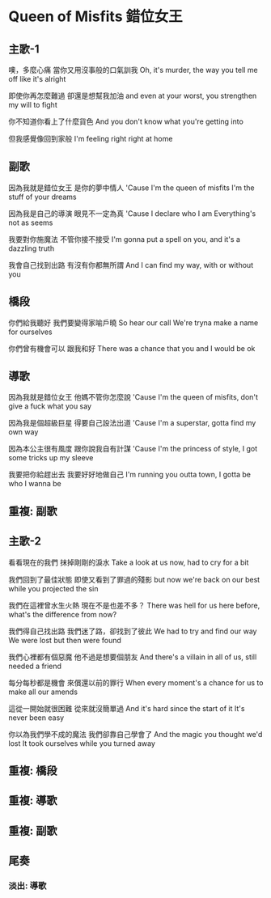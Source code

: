 # Queen of Misfits 錯位女王

## 主歌-1

噢，多麼心痛
當你又用沒事般的口氣訓我
Oh, it's murder,
the way you tell me off like it's alright

即使你再怎麼難過
卻還是想幫我加油
and even at your worst,
you strengthen my will to fight

你不知道你看上了什麼貨色
And you don't know what you're getting into

但我感覺像回到家般
I'm feeling right right at home

## 副歌

因為我就是錯位女王
是你的夢中情人
'Cause I'm the queen of misfits
I'm the stuff of your dreams

因為我是自己的導演
眼見不一定為真
'Cause I declare who I am
Everything's not as seems

我要對你施魔法
不管你接不接受
I'm gonna put a spell on you,
and it's a dazzling truth

我會自己找到出路
有沒有你都無所謂
And I can find my way,
with or without you

## 橋段

你們給我聽好
我們要變得家喻戶曉
So hear our call
We're tryna make a name for ourselves

你們曾有機會可以
跟我和好
There was a chance that you and I
would be ok

## 導歌

因為我就是錯位女王
他媽不管你怎麼說
'Cause I'm the queen of misfits,
don't give a fuck what you say

因為我是個超級巨星
得要自己設法出道
'Cause I'm a superstar,
gotta find my own way

因為本公主很有風度
跟你說我自有計謀
'Cause I'm the princess of style,
I got some tricks up my sleeve

我要把你給趕出去
我要好好地做自己
I'm running you outta town,
I gotta be who I wanna be

## 重複: 副歌

## 主歌-2

看看現在的我們
抹掉剛剛的淚水
Take a look at us now,
had to cry for a bit

我們回到了最佳狀態
即使又看到了罪過的殘影
but now we're back on our best
while you projected the sin

我們在這裡曾水生火熱
現在不是也差不多？
There was hell for us here before,
what's the difference from now?

我們得自己找出路
我們迷了路，卻找到了彼此
We had to try and find our way
We were lost but then were found

我們心裡都有個惡魔
他不過是想要個朋友
And there's a villain in all of us,
still needed a friend

每分每秒都是機會
來償還以前的罪行
When every moment's a chance for us
to make all our amends

這從一開始就很困難
從來就沒簡單過
And it's hard since the start of it
It's never been easy

你以為我們學不成的魔法
我們卻靠自己學會了
And the magic you thought we'd lost
It took ourselves while you turned away

## 重複: 橋段

## 重複: 導歌

## 重複: 副歌

## 尾奏

### 淡出: 導歌
